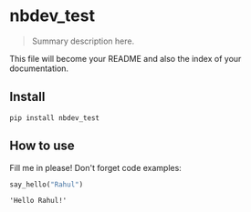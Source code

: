 
# nbdev_test
> Summary description here.


This file will become your README and also the index of your documentation.

## Install

`pip install nbdev_test`

## How to use

Fill me in please! Don't forget code examples:

```python
say_hello("Rahul")
```




    'Hello Rahul!'


